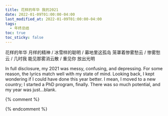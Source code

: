 ```yaml
---
title: 花样的年华 我的2021
date: 2022-01-09T01:00:00-04:00
last_modified_at: 2022-01-09T01:00:00-04:00
tags:
  - 年终总结
toc: true
toc_sticky: false
---
```


花样的年华 月样的精神 / 冰雪样的聪明 / 
募地里这孤岛 笼罩着惨雾愁云 / 惨雾愁云 /
几时我 能见那雾消云散 / 重见你 放出光明

<!--more-->

In full disclosure, my 2021 was messy, confusing, and depressing. For some reason, the lyrics match well with my state of mind. Looking back, I kept wondering if I could have done this year better. I mean, I moved to a new country; I started a PhD program, finally. There was so much potential, and my year was just...blank.


{% comment %}

{% endcomment %}
